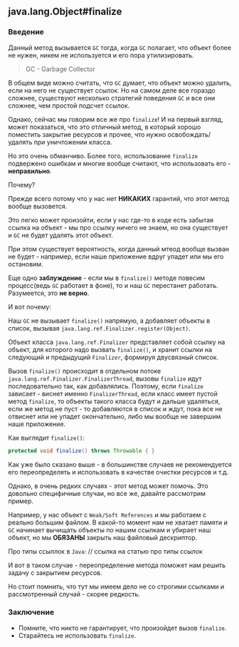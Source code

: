 ## java.lang.Object#finalize

### Введение

Данный метод вызывается `GC` тогда, когда `GC` полагает, что объект более не нужен, никем не используется и его пора утилизировать.

> GC - Garbage Collector

В общем виде можно считать, что `GC` думает, что объект можно удалить, если на него не существует ссылок.
Но на самом деле все гораздо сложнее, существуют несколько стратегий поведения `GC` и все они сложнее, чем простой подсчет ссылок.

Однако, сейчас мы говорим все же про `finalize`!
И на первый взгляд, может показаться, что это отличный метод, в который хорошо поместить закрытие ресурсов и прочее, что нужно освобождать/удалять при уничтожении класса.

Но это очень обманчиво. Более того, использование `finalize` подвержено ошибкам и многие вообще считают, что использовать его - **неправильно**.

Почему?

Прежде всего потому что у нас нет **НИКАКИХ** гарантий, что этот метод вообще вызовется.

Это легко может произойти, если у нас где-то в коде есть забытая ссылка на объект - мы про ссылку ничего не знаем, но она существует и `GC` не будет удалять этот объект.

При этом существует вероятность, когда данный мтеод вообще вызван не будет - например, если наше приложение вдруг упадет или мы его остановим.

Еще одно **заблуждение**  - если мы в `finalize()` методе повесим процесс(ведь `GC` работает в фоне), то и наш `GC` перестанет работать.
Разумеется, это **не верно**.

И вот почему:

Наш `GC` не вызывает `finalize()` напрямую, а добавляет объекты в список, вызывая `java.lang.ref.Finalizer.register(Object)`.

Объект класса `java.lang.ref.Finalizer` представляет собой ссылку на объект, для которого надо вызвать `finalize()`, и хранит ссылки на следующий и предыдущий `Finalizer`, формируя двусвязный список.

Вызов `finalize()` происходит в отдельном потоке `java.lang.ref.Finalizer.FinalizerThread`, вызовы `finalize` идут последовательно так, как добавлялись. Поэтому, если `finalize` зависает - виснет именно `FinalizerThread`, если класс имеет пустой метод `finalize`, то объекты такого класса будут и дальше удаляться, если же метод не пуст - то добавляются в список и ждут, пока все не отвиснет или не упадет окончательно, либо мы вообще не завершим наше приложение.

Как выглядит `finalize()`:

```java
protected void finalize() throws Throwable { }
```

Как уже было сказано выше - в большинстве случаев не рекомендуется его переопределять и использовать в качестве очистки ресурсов и т.д.

Однако, в очень редких случаях - этот метод может помочь.
Это довольно специфичные случаи, но все же, давайте рассмотрим пример.

Например, у нас объект с `Weak/Soft References` и мы работаем с реально большим файлом. В какой-то момент нам не хватает памяти и `GC` начинает вычищать объекты по нашим ссылкам и убирает наш объект, но мы **ОБЯЗАНЫ** закрыть наш файловый дескриптор.

Про типы ссыллок в `Java`: // ссылка на статью про типы ссылок

И вот в таком случае - переопределение метода поможет нам решить задачу с закрытием ресурсов.

Но стоит помнить, что тут мы имеем дело не со строгими ссылками и рассмотренный случай - скорее редкость.

### Заключение

* Помните, что никто не гарантирует, что произойдет вызов `finalize`.
* Старайтесь не использовать `finalize`.
